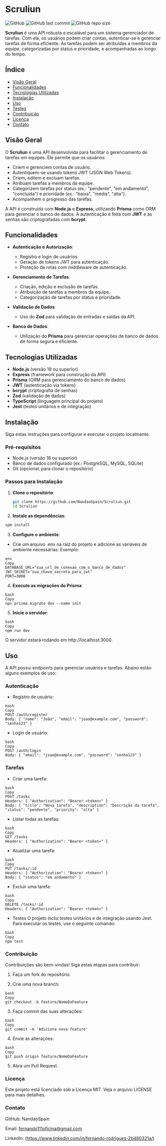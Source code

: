 # Scruliun

![GitHub](https://img.shields.io/github/license/NandaoSpain/Scruliun)
![GitHub last commit](https://img.shields.io/github/last-commit/NandaoSpain/Scruliun)
![GitHub repo size](https://img.shields.io/github/repo-size/NandaoSpain/Scruliun)

**Scruliun** é uma API robusta e escalável para um sistema gerenciador de tarefas. Com ela, os usuários podem criar contas, autenticar-se e gerenciar tarefas de forma eficiente. As tarefas podem ser atribuídas a membros da equipe, categorizadas por status e prioridade, e acompanhadas ao longo do tempo.

## Índice

- [Visão Geral](#visão-geral)
- [Funcionalidades](#funcionalidades)
- [Tecnologias Utilizadas](#tecnologias-utilizadas)
- [Instalação](#instalação)
- [Uso](#uso)
- [Testes](#testes)
- [Contribuição](#contribuição)
- [Licença](#licença)
- [Contato](#contato)

## Visão Geral

O **Scruliun** é uma API desenvolvida para facilitar o gerenciamento de tarefas em equipes. Ele permite que os usuários:

- Criem e gerenciem contas de usuário.
- Autentiquem-se usando tokens JWT (JSON Web Tokens).
- Criem, editem e excluam tarefas.
- Atribuam tarefas a membros da equipe.
- Categorizem tarefas por status (ex.: "pendente", "em andamento", "concluída") e prioridade (ex.: "baixa", "média", "alta").
- Acompanhem o progresso das tarefas.

A API é construída com **Node.js** e **Express**, utilizando **Prisma** como ORM para gerenciar o banco de dados. A autenticação é feita com **JWT** e as senhas são criptografadas com **bcrypt**.

## Funcionalidades

- **Autenticação e Autorização**:
  - Registro e login de usuários.
  - Geração de tokens JWT para autenticação.
  - Proteção de rotas com middleware de autenticação.

- **Gerenciamento de Tarefas**:
  - Criação, edição e exclusão de tarefas.
  - Atribuição de tarefas a membros da equipe.
  - Categorização de tarefas por status e prioridade.

- **Validação de Dados**:
  - Uso do **Zod** para validação de entradas e saídas da API.

- **Banco de Dados**:
  - Utilização do **Prisma** para gerenciar operações de banco de dados de forma segura e eficiente.

## Tecnologias Utilizadas

- **Node.js** (versão 18 ou superior)
- **Express** (framework para construção da API)
- **Prisma** (ORM para gerenciamento do banco de dados)
- **JWT** (autenticação via tokens)
- **bcrypt** (criptografia de senhas)
- **Zod** (validação de dados)
- **TypeScript** (linguagem principal do projeto)
- **Jest** (testes unitários e de integração)

## Instalação

Siga estas instruções para configurar e executar o projeto localmente.

### Pré-requisitos

- Node.js (versão 18 ou superior)
- Banco de dados configurado (ex.: PostgreSQL, MySQL, SQLite)
- Git (opcional, para clonar o repositório)

### Passos para Instalação

1. **Clone o repositório**:
   ```bash
   git clone https://github.com/NandaoSpain/Scruliun.git
   cd Scruliun
   ```

2. **Instale as dependências**:
```bash
npm install
```
3. **Configure o ambiente**:

* Crie um arquivo .env na raiz do projeto e adicione as variáveis de ambiente necessárias. Exemplo:
```
env
Copy
DATABASE_URL="sua_url_de_conexao_com_o_banco_de_dados"
JWT_SECRET="sua_chave_secreta_para_jwt"
PORT=3000
```

4. **Execute as migrações do Prisma**:
```
bash
Copy
npx prisma migrate dev --name init
```

5. **Inicie o servidor**:
```
bash
Copy
npm run dev
```
O servidor estará rodando em http://localhost:3000.

## Uso
A API possui endpoints para gerenciar usuários e tarefas. Abaixo estão alguns exemplos de uso:

### Autenticação
* Registro de usuário:
```
bash
Copy
POST /auth/register
Body: { "name": "João", "email": "joao@example.com", "password": "senha123" }
```

* Login de usuário:
```
bash
Copy
POST /auth/login
Body: { "email": "joao@example.com", "password": "senha123" }
```

### Tarefas
* Criar uma tarefa:
```
bash
Copy
POST /tasks
Headers: { "Authorization": "Bearer <token>" }
Body: { "title": "Nova tarefa", "description": "Descrição da tarefa", "status": "pendente", "priority": "alta" }
```
* Listar todas as tarefas:
```
bash
Copy
GET /tasks
Headers: { "Authorization": "Bearer <token>" }
```

* Atualizar uma tarefa:
```
bash
Copy
PUT /tasks/:id
Headers: { "Authorization": "Bearer <token>" }
Body: { "status": "em andamento" }
```
* Excluir uma tarefa:
```
bash
Copy
DELETE /tasks/:id
Headers: { "Authorization": "Bearer <token>" }
```

* Testes
O projeto inclui testes unitários e de integração usando Jest. Para executar os testes, use o seguinte comando:
```
bash
Copy
npm test
```
### Contribuição
Contribuições são bem-vindas! Siga estas etapas para contribuir:

1. Faça um fork do repositório.

2. Crie uma nova branch:
```
bash
Copy
git checkout -b feature/NomeDaFeature
```

3. Faça commit das suas alterações:
```
bash
Copy
git commit -m 'Adiciona nova feature'
```

4. Envie as alterações:
```
bash
Copy
git push origin feature/NomeDaFeature
```
5. Abra um Pull Request.

### Licença
Este projeto está licenciado sob a Licença MIT. Veja o arquivo LICENSE para mais detalhes.

### Contato
GitHub: NandaoSpain

Email: fernando111oficina@gmail.com

LinkedIn: (https://www.linkedin.com/in/fernando-rodrigues-2b480321a/)